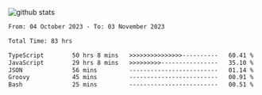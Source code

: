 
![github stats](https://github-readme-stats.vercel.app/api?username=realmahd1&show_icons=true&theme=codeSTACKr&hide_rank=true&count_private=true)

<!--START_SECTION:waka-->

```txt
From: 04 October 2023 - To: 03 November 2023

Total Time: 83 hrs

TypeScript        50 hrs 8 mins   >>>>>>>>>>>>>>>----------   60.41 %
JavaScript        29 hrs 8 mins   >>>>>>>>>----------------   35.10 %
JSON              56 mins         -------------------------   01.14 %
Groovy            45 mins         -------------------------   00.91 %
Bash              25 mins         -------------------------   00.51 %
```

<!--END_SECTION:waka-->
